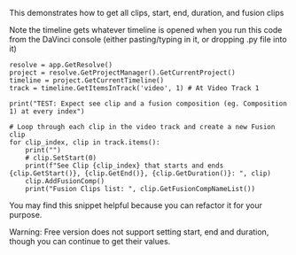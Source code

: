 
This demonstrates how to get all clips, start, end, duration, and fusion clips

Note the timeline gets whatever timeline is opened when you run this code from the DaVinci console (either pasting/typing in it, or dropping .py file into it)

```
resolve = app.GetResolve()
project = resolve.GetProjectManager().GetCurrentProject()
timeline = project.GetCurrentTimeline()
track = timeline.GetItemsInTrack('video', 1) # At Video Track 1

print("TEST: Expect see clip and a fusion composition (eg. Composition 1) at every index")

# Loop through each clip in the video track and create a new Fusion clip
for clip_index, clip in track.items():
    print("")
    # clip.SetStart(0)
    print(f"See Clip {clip_index} that starts and ends {clip.GetStart()}, {clip.GetEnd()}, {clip.GetDuration()}: ", clip)  
    clip.AddFusionComp()
    print("Fusion Clips list: ", clip.GetFusionCompNameList())
```

You may find this snippet helpful because you can refactor it for your purpose.

Warning: Free version does not support setting start, end and duration, though you can continue to get their values.